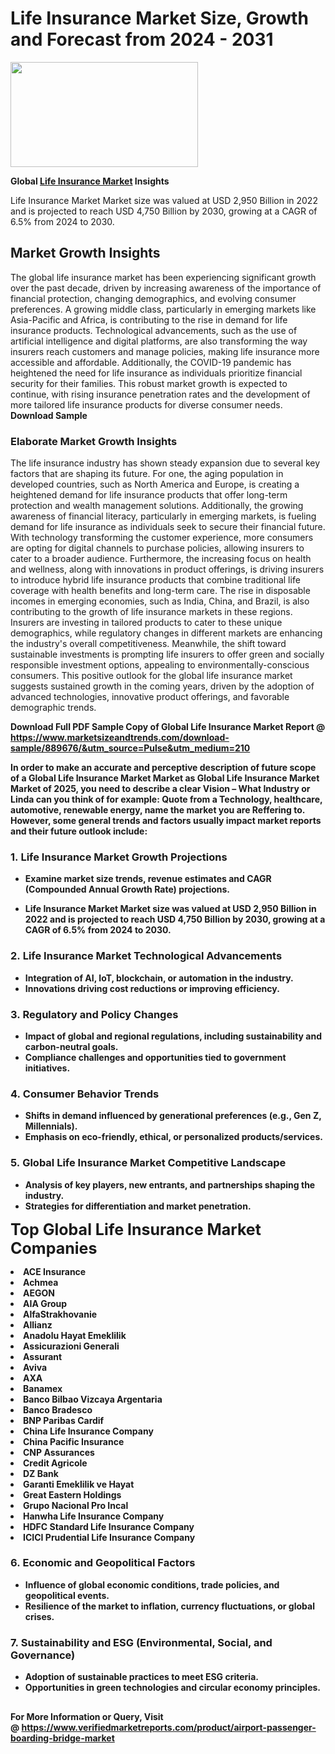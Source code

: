 <H1>Life Insurance Market Size, Growth and Forecast from 2024 - 2031</H1><img class="aligncenter size-medium wp-image-584254" src="https://thirdeyenews.in/wp-content/uploads/2024/09/Global-Market-Research-300x168.jpeg" alt="" width="300" height="168" /><p><strong>Global&nbsp;<a href="https://www.marketsizeandtrends.com/download-sample/889676/&amp;utm_source=Pulse&amp;utm_medium=210">Life Insurance Market</a> Insights</strong></p><p>Life Insurance Market Market size was valued at USD 2,950 Billion in 2022 and is projected to reach USD 4,750 Billion by 2030, growing at a CAGR of 6.5% from 2024 to 2030.</p><p><h2>Market Growth Insights</h2> <p>The global life insurance market has been experiencing significant growth over the past decade, driven by increasing awareness of the importance of financial protection, changing demographics, and evolving consumer preferences. A growing middle class, particularly in emerging markets like Asia-Pacific and Africa, is contributing to the rise in demand for life insurance products. Technological advancements, such as the use of artificial intelligence and digital platforms, are also transforming the way insurers reach customers and manage policies, making life insurance more accessible and affordable. Additionally, the COVID-19 pandemic has heightened the need for life insurance as individuals prioritize financial security for their families. This robust market growth is expected to continue, with rising insurance penetration rates and the development of more tailored life insurance products for diverse consumer needs. <br> <strong>Download Sample</strong> </p> <h3>Elaborate Market Growth Insights</h3> <p>The life insurance industry has shown steady expansion due to several key factors that are shaping its future. For one, the aging population in developed countries, such as North America and Europe, is creating a heightened demand for life insurance products that offer long-term protection and wealth management solutions. Additionally, the growing awareness of financial literacy, particularly in emerging markets, is fueling demand for life insurance as individuals seek to secure their financial future. With technology transforming the customer experience, more consumers are opting for digital channels to purchase policies, allowing insurers to cater to a broader audience. Furthermore, the increasing focus on health and wellness, along with innovations in product offerings, is driving insurers to introduce hybrid life insurance products that combine traditional life coverage with health benefits and long-term care. The rise in disposable incomes in emerging economies, such as India, China, and Brazil, is also contributing to the growth of life insurance markets in these regions. Insurers are investing in tailored products to cater to these unique demographics, while regulatory changes in different markets are enhancing the industry's overall competitiveness. Meanwhile, the shift toward sustainable investments is prompting life insurers to offer green and socially responsible investment options, appealing to environmentally-conscious consumers. This positive outlook for the global life insurance market suggests sustained growth in the coming years, driven by the adoption of advanced technologies, innovative product offerings, and favorable demographic trends. <br><strong></p><p><span class=""><strong>Download Full PDF Sample Copy of Global Life Insurance Market Report</strong> @ <a href="https://www.marketsizeandtrends.com/download-sample/889676/&amp;utm_source=Pulse&amp;utm_medium=210" target="_blank">https://www.marketsizeandtrends.com/download-sample/889676/&amp;utm_source=Pulse&amp;utm_medium=210</a></span></p><p>In order to make an accurate and perceptive description of future scope of a Global&nbsp;Life Insurance Market Market as Global&nbsp;Life Insurance Market Market of 2025, you need to describe a clear Vision &ndash; What Industry or Linda can you think of for example: Quote from a Technology, healthcare, automotive, renewable energy, name the market you are Reffering to. However, some general trends and factors usually impact market reports and their future outlook include:</p><h3>1.&nbsp;<strong>Life Insurance Market Growth Projections</strong></h3><ul><li>Examine market size trends, revenue estimates and CAGR (Compounded Annual Growth Rate) projections.</li><li><p>Life Insurance Market Market size was valued at USD 2,950 Billion in 2022 and is projected to reach USD 4,750 Billion by 2030, growing at a CAGR of 6.5% from 2024 to 2030.</p></li></ul><h3>2.&nbsp;<strong>Life Insurance Market Technological Advancements</strong></h3><ul><li>Integration of AI, IoT, blockchain, or automation in the industry.</li><li>Innovations driving cost reductions or improving efficiency.</li></ul><h3>3.&nbsp;<strong>Regulatory and Policy Changes</strong></h3><ul><li>Impact of global and regional regulations, including sustainability and carbon-neutral goals.</li><li>Compliance challenges and opportunities tied to government initiatives.</li></ul><h3>4.&nbsp;<strong>Consumer Behavior Trends</strong></h3><ul><li>Shifts in demand influenced by generational preferences (e.g., Gen Z, Millennials).</li><li>Emphasis on eco-friendly, ethical, or personalized products/services.</li></ul><h3>5.&nbsp;<strong>Global Life Insurance Market Competitive Landscape</strong></h3><ul><li>Analysis of key players, new entrants, and partnerships shaping the industry.</li><li>Strategies for differentiation and market penetration.</li></ul><p data-pm-slice="1 1 []"><span style="color: inherit; font-family: inherit; font-size: 25px;">Top Global Life Insurance Market Companies</span></p><div class="" data-test-id=""><p><li>ACE Insurance</li><li> Achmea</li><li> AEGON</li><li> AIA Group</li><li> AlfaStrakhovanie</li><li> Allianz</li><li> Anadolu Hayat Emeklilik</li><li> Assicurazioni Generali</li><li> Assurant</li><li> Aviva</li><li> AXA</li><li> Banamex</li><li> Banco Bilbao Vizcaya Argentaria</li><li> Banco Bradesco</li><li> BNP Paribas Cardif</li><li> China Life Insurance Company</li><li> China Pacific Insurance</li><li> CNP Assurances</li><li> Credit Agricole</li><li> DZ Bank</li><li> Garanti Emeklilik ve Hayat</li><li> Great Eastern Holdings</li><li> Grupo Nacional Pro Incal</li><li> Hanwha Life Insurance Company</li><li> HDFC Standard Life Insurance Company</li><li> ICICI Prudential Life Insurance Company</li></p></div><h3>6.&nbsp;<strong>Economic and Geopolitical Factors</strong></h3><ul><li>Influence of global economic conditions, trade policies, and geopolitical events.</li><li>Resilience of the market to inflation, currency fluctuations, or global crises.</li></ul><h3>7.&nbsp;<strong>Sustainability and ESG (Environmental, Social, and Governance)</strong></h3><ul><li>Adoption of sustainable practices to meet ESG criteria.</li><li>Opportunities in green technologies and circular economy principles.</li></ul><h2><strong style="font-size: 14px;">For More Information or Query, Visit @&nbsp;</strong><a style="background-color: #ffffff; font-size: 14px;" href="https://www.marketsizeandtrends.com/report/life-insurance-market-/" target="_blank">https://www.verifiedmarketreports.com/product/airport-passenger-boarding-bridge-market</a></h2>
